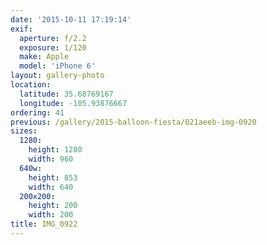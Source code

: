 ```yaml
---
date: '2015-10-11 17:19:14'
exif:
  aperture: f/2.2
  exposure: 1/120
  make: Apple
  model: 'iPhone 6'
layout: gallery-photo
location:
  latitude: 35.68769167
  longitude: -105.93876667
ordering: 41
previous: /gallery/2015-balloon-fiesta/021aeeb-img-0920
sizes:
  1280:
    height: 1280
    width: 960
  640w:
    height: 853
    width: 640
  200x200:
    height: 200
    width: 200
title: IMG_0922
---
```

